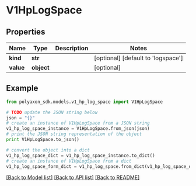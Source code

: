 # V1HpLogSpace


## Properties
Name | Type | Description | Notes
------------ | ------------- | ------------- | -------------
**kind** | **str** |  | [optional] [default to 'logspace']
**value** | **object** |  | [optional] 

## Example

```python
from polyaxon_sdk.models.v1_hp_log_space import V1HpLogSpace

# TODO update the JSON string below
json = "{}"
# create an instance of V1HpLogSpace from a JSON string
v1_hp_log_space_instance = V1HpLogSpace.from_json(json)
# print the JSON string representation of the object
print V1HpLogSpace.to_json()

# convert the object into a dict
v1_hp_log_space_dict = v1_hp_log_space_instance.to_dict()
# create an instance of V1HpLogSpace from a dict
v1_hp_log_space_form_dict = v1_hp_log_space.from_dict(v1_hp_log_space_dict)
```
[[Back to Model list]](../README.md#documentation-for-models) [[Back to API list]](../README.md#documentation-for-api-endpoints) [[Back to README]](../README.md)


